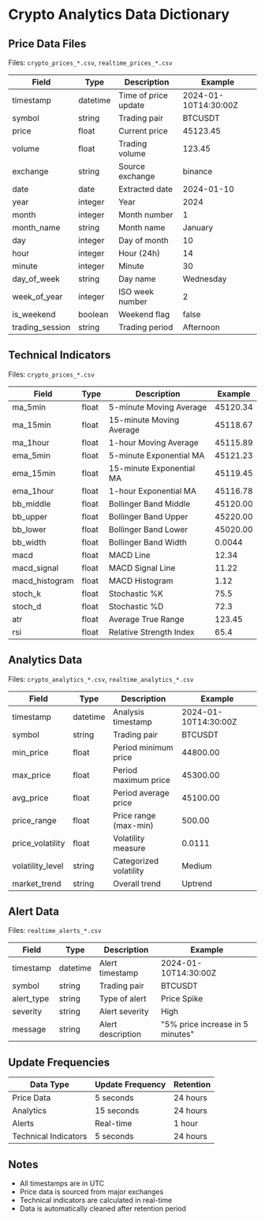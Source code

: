# Crypto Analytics Data Dictionary

## Price Data Files
Files: `crypto_prices_*.csv`, `realtime_prices_*.csv`

| Field | Type | Description | Example |
|-------|------|-------------|---------|
| timestamp | datetime | Time of price update | 2024-01-10T14:30:00Z |
| symbol | string | Trading pair | BTCUSDT |
| price | float | Current price | 45123.45 |
| volume | float | Trading volume | 123.45 |
| exchange | string | Source exchange | binance |
| date | date | Extracted date | 2024-01-10 |
| year | integer | Year | 2024 |
| month | integer | Month number | 1 |
| month_name | string | Month name | January |
| day | integer | Day of month | 10 |
| hour | integer | Hour (24h) | 14 |
| minute | integer | Minute | 30 |
| day_of_week | string | Day name | Wednesday |
| week_of_year | integer | ISO week number | 2 |
| is_weekend | boolean | Weekend flag | false |
| trading_session | string | Trading period | Afternoon |

## Technical Indicators
Files: `crypto_prices_*.csv`

| Field | Type | Description | Example |
|-------|------|-------------|---------|
| ma_5min | float | 5-minute Moving Average | 45120.34 |
| ma_15min | float | 15-minute Moving Average | 45118.67 |
| ma_1hour | float | 1-hour Moving Average | 45115.89 |
| ema_5min | float | 5-minute Exponential MA | 45121.23 |
| ema_15min | float | 15-minute Exponential MA | 45119.45 |
| ema_1hour | float | 1-hour Exponential MA | 45116.78 |
| bb_middle | float | Bollinger Band Middle | 45120.00 |
| bb_upper | float | Bollinger Band Upper | 45220.00 |
| bb_lower | float | Bollinger Band Lower | 45020.00 |
| bb_width | float | Bollinger Band Width | 0.0044 |
| macd | float | MACD Line | 12.34 |
| macd_signal | float | MACD Signal Line | 11.22 |
| macd_histogram | float | MACD Histogram | 1.12 |
| stoch_k | float | Stochastic %K | 75.5 |
| stoch_d | float | Stochastic %D | 72.3 |
| atr | float | Average True Range | 123.45 |
| rsi | float | Relative Strength Index | 65.4 |

## Analytics Data
Files: `crypto_analytics_*.csv`, `realtime_analytics_*.csv`

| Field | Type | Description | Example |
|-------|------|-------------|---------|
| timestamp | datetime | Analysis timestamp | 2024-01-10T14:30:00Z |
| symbol | string | Trading pair | BTCUSDT |
| min_price | float | Period minimum price | 44800.00 |
| max_price | float | Period maximum price | 45300.00 |
| avg_price | float | Period average price | 45100.00 |
| price_range | float | Price range (max-min) | 500.00 |
| price_volatility | float | Volatility measure | 0.0111 |
| volatility_level | string | Categorized volatility | Medium |
| market_trend | string | Overall trend | Uptrend |

## Alert Data
Files: `realtime_alerts_*.csv`

| Field | Type | Description | Example |
|-------|------|-------------|---------|
| timestamp | datetime | Alert timestamp | 2024-01-10T14:30:00Z |
| symbol | string | Trading pair | BTCUSDT |
| alert_type | string | Type of alert | Price Spike |
| severity | string | Alert severity | High |
| message | string | Alert description | "5% price increase in 5 minutes" |

## Update Frequencies

| Data Type | Update Frequency | Retention |
|-----------|-----------------|-----------|
| Price Data | 5 seconds | 24 hours |
| Analytics | 15 seconds | 24 hours |
| Alerts | Real-time | 1 hour |
| Technical Indicators | 5 seconds | 24 hours |

## Notes
- All timestamps are in UTC
- Price data is sourced from major exchanges
- Technical indicators are calculated in real-time
- Data is automatically cleaned after retention period 